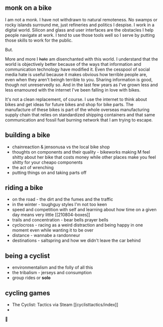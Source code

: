 ## monk on a bike

I am not a monk. I have not withdrawn to natural remoteness. No swamps or rocky islands surround me, just refineries and politics I despise. I work in a digital world. Silicon and glass and user interfaces are the obstacles I help people navigate at work. I tend to use those tools well so I serve by putting those skills to work for the public.

But.

More and more I ~~hate~~ am disenchanted with this world. I understand that the world is objectively better because of the ways that information and communication technology have modified it. Even the cesspool of social media hate is useful because it makes obvious how terrible people are, even when they aren't beingh terrible to you. Sharing information is good, though not unreservedly so. And in the last few years as I've grown less and less enamoured with the internet I've been falling in love with bikes.

It's not a clean replacement, of course. I use the internet to think about bikes and get ideas for future bikes and shop for bike parts. The manufacture of these bikes is part of the whole overseas manufacturing supply chain that relies on standardized shipping containers and that same communication and fossil fuel burning network that I am trying to escape.

## building a bike

* chainreaction & jensonusa vs the local bike shop
* thoughts on components and their quality - bikeworks making M feel shitty about her bike that costs money while other places make you feel shitty for your cheapo components
* the act of wrenching
* putting things on and taking parts off

## riding a bike

* on the road - the dirt and the fumes and the traffic
* in the winter - toughguy styles I'm not too keen
* speed and competition with self and learning about how time on a given day means very little [[210804-boxes]] 
* trails and concentration - bear bells prayer bells
* cyclocross - racing as a weird distraction and being happy in one moment even while wanting it to be over
* distance - wannabe a randonneur
* destinations - saltspring and how we didn't leave the car behind

## being a cyclist

* environmentalism and the folly of all this
* the tribalism - jerseys and consumption 
* group rides or **solo**

## cycling games

* The Cyclist: Tactics via Steam [[cyclisttactics/index]]
* 

:bicyclist:
